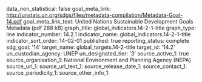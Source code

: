 data_non_statistical: false
goal_meta_link: http://unstats.un.org/sdgs/files/metadata-compilation/Metadata-Goal-14.pdf
goal_meta_link_text: United Nations Sustainable Development Goals Metadata (pdf 288
  kB)
graph_title: global_indicators.14-2-1-title
graph_type: line
indicator_number: 14.2.1
indicator_name: global_indicators.14-2-1-title
indicator_sort_order: 14-02-01
published: true
reporting_status: complete
sdg_goal: '14'
target_name: global_targets.14-2-title
target_id: '14.2'
un_custodian_agency: UNEP
un_designated_tier: '3'
source_active_1: true
source_organisation_1: National Environment and Planning Agency (NEPA)
source_url_1: 
source_url_text_1: 
source_release_date_1: 
source_contact_1: 
source_periodicity_1: 
source_other_info_1: 